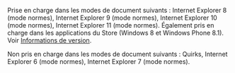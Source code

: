 Prise en charge dans les modes de document suivants : Internet Explorer 8 (mode normes), Internet Explorer 9 (mode normes), Internet Explorer 10 (mode normes), Internet Explorer 11 (mode normes). Également pris en charge dans les applications du Store (Windows 8 et Windows Phone 8.1). Voir [Informations de version](../../../javascript/reference/javascript-version-information.md).  
  
 Non pris en charge dans les modes de document suivants : Quirks, Internet Explorer 6 (mode normes), Internet Explorer 7 (mode normes).